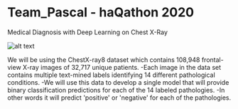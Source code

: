 # Team_Pascal - haQathon 2020
Medical Diagnosis with Deep Learning on Chest X-Ray

![alt text](https://github.com/jishipp-repo/Team_Pascal/blob/main/image.jpg?raw=true)

We will be using the ChestX-ray8 dataset which contains 108,948 frontal-view X-ray images of 32,717 unique patients. 
-Each image in the data set contains multiple text-mined labels identifying 14 different pathological conditions. 
-We will use this data to develop a single model that will provide binary classification predictions for each of the 14 labeled pathologies. 
-In other words it will predict 'positive' or 'negative' for each of the pathologies.
